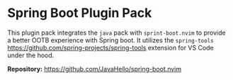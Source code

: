 # Spring Boot Plugin Pack

This plugin pack integrates the `java` pack with `sprint-boot.nvim` to provide a better OOTB experience with Spring boot.
It utilizes the `spring-tools` https://github.com/spring-projects/spring-tools extension for VS Code under the hood.

**Repository:** <https://github.com/JavaHello/spring-boot.nvim>
